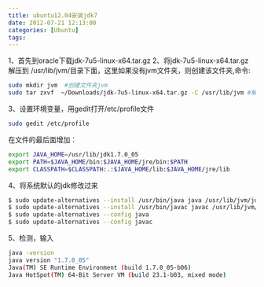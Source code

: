 ```yaml
---
title: ubuntu12.04安装jdk7
date: 2012-07-21 12:13:00
categories: [Ubuntu]
tags:
---
```


1、首先到oracle下载jdk-7u5-linux-x64.tar.gz
2、将jdk-7u5-linux-x64.tar.gz 解压到 /usr/lib/jvm/目录下面，这里如果没有jvm文件夹，则创建该文件夹,命令:

```bash
sudo mkdir jvm  #创建文件夹jvm
sudo tar zxvf  ~/Downloads/jdk-7u5-linux-x64.tar.gz -C /usr/lib/jvm #解压缩文件
```

3、设置环境变量，用gedit打开/etc/profile文件

```bash
sudo gedit /etc/profile
```

在文件的最后面增加：

```bash
export JAVA_HOME=/usr/lib/jdk1.7.0_05
export PATH=$JAVA_HOME/bin:$JAVA_HOME/jre/bin:$PATH
export CLASSPATH=$CLASSPATH:.:$JAVA_HOME/lib:$JAVA_HOME/jre/lib
```

4、将系统默认的jdk修改过来

```bash
$ sudo update-alternatives --install /usr/bin/java java /usr/lib/jvm/jdk1.7.0_05/bin/java 300
$ sudo update-alternatives --install /usr/bin/javac javac /usr/lib/jvm/jdk1.7.0_05/bin/javac 300
$ sudo update-alternatives --config java
$ sudo update-alternatives --config javac
```

5、检测，输入


```bash
java -version
java version "1.7.0_05"
Java(TM) SE Runtime Environment (build 1.7.0_05-b06)
Java HotSpot(TM) 64-Bit Server VM (build 23.1-b03, mixed mode)
```

